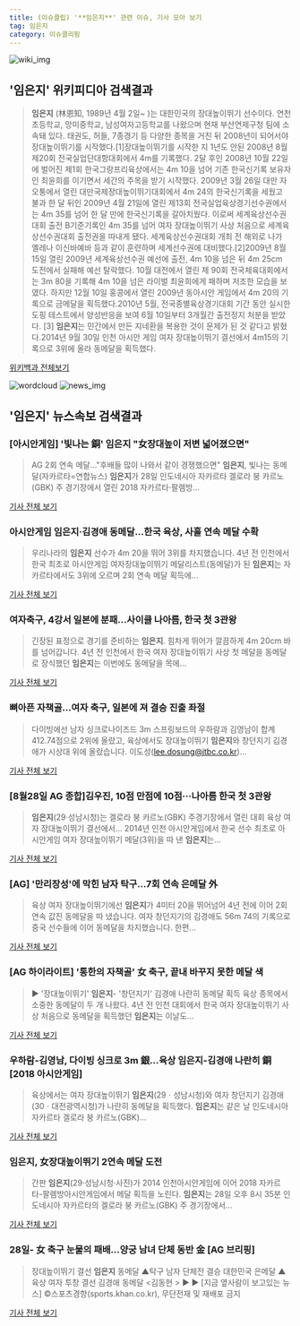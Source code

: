 ```yaml
---
title: (이슈클립) '**임은지**' 관련 이슈, 기사 모아 보기
tag: 임은지
category: 이슈클리핑
---
```

![wiki_img](https://user-images.githubusercontent.com/42597476/44503234-41136a80-a6d0-11e8-9071-6fc6418eafe4.png)
## **'**임은지**'** 위키피디아 검색결과
>**임은지** (林恩知, 1989년 4월 2일~ )는 대한민국의 장대높이뛰기 선수이다. 연천초등학교, 망미중학교, 남성여자고등학교를 나왔으며 현재 부산연제구청 팀에 소속돼 있다. 태권도, 허들, 7종경기 등 다양한 종목을 거친 뒤 2008년이 되어서야 장대높이뛰기를 시작했다.[1]장대높이뛰기를 시작한 지 1년도 안된 2008년 8월 제20회 전국실업단대항대회에서 4m를 기록했다. 2달 후인 2008년 10월 22일에 벌어진 제1회 한국그랑프리육상에서는 4m 10을 넘어 기존 한국신기록 보유자인 최윤희를 이기면서 세간의 주목을 받기 시작했다. 2009년 3월 26일 대만 자오퉁에서 열린 대만국제장대높이뛰기대회에서 4m 24의 한국신기록을 세웠고 불과 한 달 뒤인 2009년 4월 21일에 열린 제13회 전국실업육상경기선수권에서는 4m 35를 넘어 한 달 만에 한국신기록을 갈아치웠다. 이로써 세계육상선수권대회 출전 B기준기록인 4m 35를 넘어 여자 장대높이뛰기 사상 처음으로 세계육상선수권대회 출전권을 따내게 됐다. 세계육상선수권대회 개최 전 해외로 나가 옐레나 이신바예바 등과 같이 훈련하며 세계선수권에 대비했다.[2]2009년 8월 15일 열린 2009년 세계육상선수권 예선에 출전, 4m 10을 넘은 뒤 4m 25cm 도전에서 실패해 예선 탈락했다. 10월 대전에서 열린 제 90회 전국체육대회에서는 3m 80을 기록해 4m 10을 넘은 라이벌 최윤희에게 패하며 저조한 모습을 보였다. 하지만 12월 10일 홍콩에서 열린 2009년 동아시안 게임에서 4m 20의 기록으로 금메달을 획득했다.2010년 5월, 전국종별육상경기대회 기간 동안 실시한 도핑 테스트에서 양성반응을 보여 6월 10일부터 3개월간 출전정지 처분을 받았다. [3] **임은지**는 민간에서 만든 지네환을 복용한 것이 문제가 된 것 같다고 밝혔다.2014년 9월 30일 인천 아시안 게임 여자 장대높이뛰기 결선에서 4m15의 기록으로 3위에 올라 동메달을 획득했다.

<a href="https://ko.wikipedia.org/wiki/임은지" target="_blank">위키백과 전체보기</a>

![wordcloud](https://s3.ap-northeast-2.amazonaws.com/lyrics101-wordcloud/2018-08-29-1535510451.png)
![news_img](https://user-images.githubusercontent.com/42597476/44507050-1206f400-a6e4-11e8-8d98-7ffbfebb353f.png)
## **'**임은지**'** 뉴스속보 검색결과
### [아시안게임] '빛나는 銅' **임은지** "女장대높이 저변 넓어졌으면"

>AG 2회 연속 메달…"후배들 많이 나와서 같이 경쟁했으면" **임은지**, 빛나는 동메달(자카르타=연합뉴스) **임은지**가 28일 인도네시아 자카르타 겔로라 붕 카르노(GBK) 주 경기장에서 열린 2018 자카르타·팔렘방...

<a href="http://app.yonhapnews.co.kr/YNA/Basic/SNS/r.aspx?c=AKR20180829001700007&did=1195m" target="_blank">기사 전체 보기</a>

### 아시안게임 **임은지**·김경애 동메달…한국 육상, 사흘 연속 메달 수확

>우리나라의 **임은지** 선수가 4m 20을 뛰어 3위를 차지했습니다. 4년 전 인천에서 한국 최초로 아시안게임 여자장대높이뛰기 메달리스트(동메달)가 된 **임은지**는 자카르타에서도 3위에 오르며 2회 연속 메달 획득에...

<a href="https://news.sbs.co.kr/news/endPage.do?news_id=N1004910500&plink=ORI&cooper=NAVER" target="_blank">기사 전체 보기</a>

### 여자축구, 4강서 일본에 분패…사이클 나아름, 한국 첫 3관왕

>긴장된 표정으로 경기를 준비하는 **임은지**. 힘차게 뛰어가 깔끔하게 4m 20cm 바를 넘어갑니다. 4년 전 인천에서 한국 여자 장대높이뛰기 사상 첫 메달을 동메달로 장식했던 **임은지**는 이번에도 동메달을 목에...

<a href="http://news.tvchosun.com/site/data/html_dir/2018/08/29/2018082990029.html" target="_blank">기사 전체 보기</a>

### 뼈아픈 자책골…여자 축구, 일본에 져 결승 진출 좌절

>다이빙에선 남자 싱크로나이즈드 3m 스프링보드의 우하람과 김영남이 합계 412.74점으로 2위에 올랐고, 육상에서도 장대높이뛰기 **임은지**와 창던지기 김경애가 시상대 위에 올랐습니다. 이도성(lee.dosung@jtbc.co.kr)...

<a href="http://news.jtbc.joins.com/html/670/NB11687670.html" target="_blank">기사 전체 보기</a>

### [8월28일 AG 종합]김우진, 10점 만점에 10점···나아름 한국 첫 3관왕

>**임은지**(29·성남시청)는 겔로라 붕 카르노(GBK) 주경기장에서 열린 대회 육상 여자 장대높이뛰기 결선에서... 2014년 인천 아시안게임에서 한국 선수 최초로 아시안게임 여자 장대높이뛰기 메달(3위)을 따 낸 **임은지**는...

<a href="http://www.newsis.com/view/?id=NISX20180829_0000402963&cID=10514&pID=10500" target="_blank">기사 전체 보기</a>

### [AG] '만리장성'에 막힌 남자 탁구…7회 연속 은메달 外

>육상 여자 장대높이뛰기에선 **임은지**가 4미터 20을 뛰어넘어 4년 전에 이어 2회 연속 값진 동메달을 따 냈습니다. 여자 창던지기의 김경애도 56m 74의 기록으로 중국 선수들에 이어 동메달을 차지했습니다. 한편...

<a href="http://imnews.imbc.com/replay/2018/nwtoday/article/4790932_22669.html" target="_blank">기사 전체 보기</a>

### [AG 하이라이트] '통한의 자책골' 女 축구, 끝내 바꾸지 못한 메달 색

>▶ '장대높이뛰기' **임은지**- '창던지기' 김경애 나란히 동메달 획득 육상 종목에서 소중한 동메달이 두 개 나왔다. 4년 전 인천 대회에서 한국 여자 장대높이뛰기 사상 처음으로 동메달을 획득했던 **임은지**는 이날도...

<a href="http://www.xportsnews.com/?ac=article_view&entry_id=1012946" target="_blank">기사 전체 보기</a>

### 우하람-김영남, 다이빙 싱크로 3m 銀…육상 **임은지**-김경애 나란히 銅 [2018 아시안게임]

>육상에서는 여자 장대높이뛰기 **임은지**(29ㆍ성남시청)와 여자 창던지기 김경애(30ㆍ대전광역시청)가 나란히 동메달을 획득했다. **임은지**는 같은 날 인도네시아 자카르타 겔로라 붕 카르노(GBK)...

<a href="http://www.sportsq.co.kr/news/articleView.html?idxno=300466" target="_blank">기사 전체 보기</a>

### **임은지**, 女장대높이뛰기 2연속 메달 도전

>간판 **임은지**(29·성남시청·사진)가 2014 인천아시안게임에 이어 2018 자카르타-팔렘방아시안게임에서 메달 획득을 노린다. **임은지**는 28일 오후 8시 35분 인도네시아 자카르타의 겔로라 붕 카르노(GBK) 주 경기장에서...

<a href="http://www.munhwa.com/news/view.html?no=2018082801032339321001" target="_blank">기사 전체 보기</a>

### 28일- 女 축구 눈물의 패배…양궁 남녀 단체 동반 金 [AG 브리핑]

>장대높이뛰기 결선 **임은지** 동메달 ▲탁구 남자 단체전 결승 대한민국 은메달 ▲육상 여자 투창 결선 김경애 동메달 <김동현 > ▶ ▶ [지금 옆사람이 보고있는 뉴스] ©스포츠경향(sports.khan.co.kr), 무단전재 및 재배포 금지

<a href="http://sports.khan.co.kr/news/sk_index.html?art_id=201808282327003&sec_id=530601&pt=nv" target="_blank">기사 전체 보기</a>


